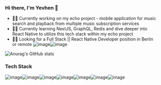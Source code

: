 ### Hi there, I'm Yevhen 👋

<!--
**proyev/proyev** is a ✨ _special_ ✨ repository because its `README.md` (this file) appears on your GitHub profile.

Here are some ideas to get you started:

- 🔭 I’m currently working on ...
- 🌱 I’m currently learning ...
- 👯 I’m looking to collaborate on ...
- 🤔 I’m looking for help with ...
- 💬 Ask me about ...
- 📫 How to reach me: ...
- 😄 Pronouns: ...
- ⚡ Fun fact: ...
-->

- 👨‍💻 Currently working on my echo project - mobile application for music search and playback from multiple music subscription services
- 👨‍🎓 Currently learning NextJS, GraphQL, Redis and dive deeper into React Native to utilize this tech stack within my echo project
- 🕵️‍♂️ Looking for a Full Stack || React Native Developer position in Berlin or remote
![image]({BadgeURLHere})![image]({BadgeURLHere})

![Anurag's GitHub stats](https://github-readme-stats.vercel.app/api?username=proyev&show_icons=true&theme=synthwave)

### Tech Stack

![image](https://img.shields.io/badge/JavaScript-323330?style=for-the-badge&logo=javascript&logoColor=F7DF1E)![image]({https://img.shields.io/badge/TypeScript-007ACC?style=for-the-badge&logo=typescript&logoColor=white})![image]({https://img.shields.io/badge/Python-FFD43B?style=for-the-badge&logo=python&logoColor=darkgreen})![image]({https://img.shields.io/badge/Puppeteer-40B5A4?style=for-the-badge&logo=Puppeteer&logoColor=white})![image]({https://img.shields.io/badge/HTML5-E34F26?style=for-the-badge&logo=html5&logoColor=white})![image]({BadgeURLHere})![image]({BadgeURLHere})
